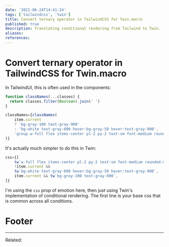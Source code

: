 ```yaml
---
date: '2021-06-24T14:41:24'
tags: ['tailwindcss', 'twin']
title: Convert ternary operator in TailwindCSS for Twin.macro
published: true
description: Translating conditional rendering from Tailwind to Twin.
aliases:
references:
---
```


# Convert ternary operator in TailwindCSS for Twin.macro

In TailwindUI, this is often used in the components: 

```js
function classNames(...classes) {
  return classes.filter(Boolean).join(' ')
}

classNames={classNames(
	item.current
	? 'bg-gray-100 text-gray-900'
	: 'bg-white text-gray-600 hover:bg-gray-50 hover:text-gray-900',
	'group w-full flex items-center pl-2 py-2 text-sm font-medium rounded-md'
)}
```

It's actually much simpler to do this in Twin:
```js
css={[
	tw`w-full flex items-center pl-2 py-2 text-sm font-medium rounded-md`,
	!item.current &&
	tw`bg-white text-gray-600 hover:bg-gray-50 hover:text-gray-900`,
	item.current && tw`bg-gray-100 text-gray-900`,
]}
```

I'm using the `css` prop of emotion here, then just using Twin's implementation of conditional rendering. The first line is your base css that is common across all conditions.

# Footer
---
Related: 